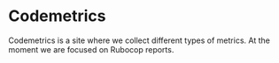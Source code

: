 # Codemetrics

Codemetrics is a site where we collect different types of metrics. At the moment we are focused on Rubocop reports.
